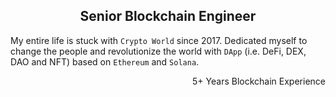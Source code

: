 <h2 align="center">Senior Blockchain Engineer</h2>

My entire life is stuck with `Crypto World` since 2017.
Dedicated myself to change the people and revolutionize the world with `DApp` (i.e. DeFi, DEX, DAO and NFT) based on `Ethereum` and `Solana`.

<p align="right">5+ Years Blockchain Experience</p>
